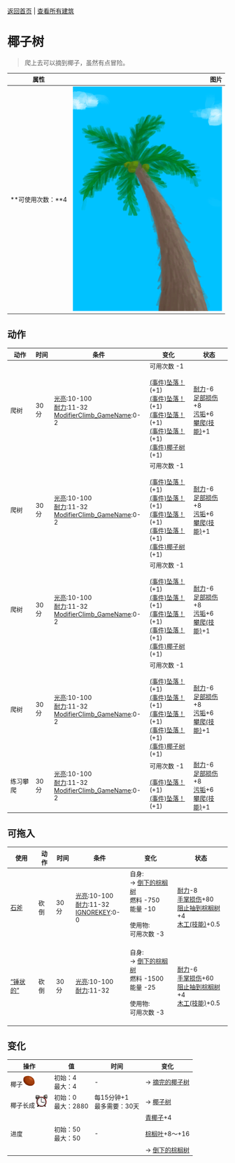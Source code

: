 [返回首页](index.md)   |  [查看所有建筑](building.md)
# 椰子树  
> 爬上去可以摘到椰子，虽然有点冒险。  
  
  属性  |   图片   
 ----  |  ----:   
 **可使用次数：**4  |  ![](Sprite/PalmTree.png)   
  
## 动作  
动作  |  时间  |  条件  |  变化  |  状态  
----  |  ----  |  ----  |  ----  |  ----  
爬树  |  30分  |  [光亮](Light.md):10-100<br>[耐力](Stamina.md):11-32<br>[ModifierClimb_GameName](ModifierClimb.md):0-2  |  可用次数  -1<br><br>[(事件)坠落！](Event_FallFracture.md)(+1)<br>[(事件)坠落！](Event_FallSprains.md)(+1)<br>[(事件)坠落！](Event_FallAbrasion.md)(+1)<br>[(事件)坠落！](Event_FallBruise.md)(+1)<br>[(事件)椰子树](Event_PalmTree.md)(+1)  |  [耐力](Stamina.md)-6<br>[足部损伤](FootDamage.md)+8<br>[污垢](Filth.md)+6<br>[攀爬(技能)](Skill_Climbing.md)+1  
爬树  |  30分  |  [光亮](Light.md):10-100<br>[耐力](Stamina.md):11-32<br>[ModifierClimb_GameName](ModifierClimb.md):0-2  |  可用次数  -1<br><br>[(事件)坠落！](Event_FallFracture.md)(+1)<br>[(事件)坠落！](Event_FallSprains.md)(+1)<br>[(事件)坠落！](Event_FallAbrasion.md)(+1)<br>[(事件)坠落！](Event_FallBruise.md)(+1)<br>[(事件)椰子树](Event_PalmTree3.md)(+1)  |  [耐力](Stamina.md)-6<br>[足部损伤](FootDamage.md)+8<br>[污垢](Filth.md)+6<br>[攀爬(技能)](Skill_Climbing.md)+1  
爬树  |  30分  |  [光亮](Light.md):10-100<br>[耐力](Stamina.md):11-32<br>[ModifierClimb_GameName](ModifierClimb.md):0-2  |  可用次数  -1<br><br>[(事件)坠落！](Event_FallFracture.md)(+1)<br>[(事件)坠落！](Event_FallSprains.md)(+1)<br>[(事件)坠落！](Event_FallAbrasion.md)(+1)<br>[(事件)坠落！](Event_FallBruise.md)(+1)<br>[(事件)椰子树](Event_PalmTree2.md)(+1)  |  [耐力](Stamina.md)-6<br>[足部损伤](FootDamage.md)+8<br>[污垢](Filth.md)+6<br>[攀爬(技能)](Skill_Climbing.md)+1  
爬树  |  30分  |  [光亮](Light.md):10-100<br>[耐力](Stamina.md):11-32<br>[ModifierClimb_GameName](ModifierClimb.md):0-2  |  可用次数  -1<br><br>[(事件)坠落！](Event_FallFracture.md)(+1)<br>[(事件)坠落！](Event_FallSprains.md)(+1)<br>[(事件)坠落！](Event_FallAbrasion.md)(+1)<br>[(事件)坠落！](Event_FallBruise.md)(+1)<br>[(事件)椰子树](Event_PalmTree1.md)(+1)  |  [耐力](Stamina.md)-6<br>[足部损伤](FootDamage.md)+8<br>[污垢](Filth.md)+6<br>[攀爬(技能)](Skill_Climbing.md)+1  
练习攀爬  |  30分  |  [光亮](Light.md):10-100<br>[耐力](Stamina.md):11-32<br>[ModifierClimb_GameName](ModifierClimb.md):0-2  |  可用次数  -1<br><br>[(事件)坠落！](Event_FallAbrasion.md)(+1)<br>[(事件)坠落！](Event_FallBruise.md)(+1)  |  [耐力](Stamina.md)-6<br>[足部损伤](FootDamage.md)+8<br>[污垢](Filth.md)+6<br>[攀爬(技能)](Skill_Climbing.md)+1  
## 可拖入  
使用  |  动作  |  时间  |  条件  |  变化  |  状态  
----  |  ----  |  ----  |  ----  |  ----  |  ----  
[石斧](StoneAxe.md)  |  砍倒  |  30分  |  [光亮](Light.md):10-100<br>[耐力](Stamina.md):11-32<br>[IGNOREKEY](OnNotAxeAdv.md):0-0  |  自身:<br>→ [倒下的棕榈树](PalmTreeFelled.md)<br>燃料  -750<br>能量  -10<br><br>使用物:<br>可用次数  -3<br><br>  |  [耐力](Stamina.md)-8<br>[手掌损伤](HandDamage.md)+80<br>[阻止抽到棕榈树](PalmTreeKiller.md)+4<br>[木工(技能)](Skill_Woodworking.md)+0.5  
[“锤状的”](tag_AxeAdv.md)  |  砍倒  |  30分  |  [光亮](Light.md):10-100<br>[耐力](Stamina.md):11-32  |  自身:<br>→ [倒下的棕榈树](PalmTreeFelled.md)<br>燃料  -1500<br>能量  -25<br><br>使用物:<br>可用次数  -3<br><br>  |  [耐力](Stamina.md)-6<br>[手掌损伤](HandDamage.md)+60<br>[阻止抽到棕榈树](PalmTreeKiller.md)+4<br>[木工(技能)](Skill_Woodworking.md)+0.5  
## 变化  
操作  |  值  |  时间  |  变化  
----  |  ----  |  ----  |  ----  
椰子<img decoding="async" src="Sprite/SaturationCoconuts.png" style="width:30px;">  |  初始：4<br>最大：4  |  -  |  → [摘完的椰子树](PalmTreeCleared.md)  
椰子长成<img decoding="async" src="Sprite/AlarmClock.png" style="width:30px;">  |  初始：0<br>最大：2880  |  每15分钟+1<br>最多需要：30天  |  → [椰子树](PalmTreeNewMultiEventOld.md)  
进度  |  初始：50<br>最大：50  |  -  |  [青椰子](CoconutHusked.md)+4 <br><br>[棕榈叶](PalmFronds.md)+8～+16 <br><br>→ [倒下的棕榈树](PalmTreeFelled.md)  
